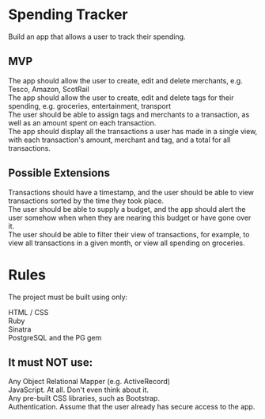 <h1>Spending Tracker</h1>

Build an app that allows a user to track their spending.

<h2>MVP</h2>
The app should allow the user to create, edit and delete merchants, e.g. Tesco, Amazon, ScotRail<br>
The app should allow the user to create, edit and delete tags for their spending, e.g. groceries, entertainment, transport<br>
The user should be able to assign tags and merchants to a transaction, as well as an amount spent on each transaction.<br>
The app should display all the transactions a user has made in a single view, with each transaction's amount, merchant and tag, and a total for all transactions.

<h2>Possible Extensions</h2>
Transactions should have a timestamp, and the user should be able to view transactions sorted by the time they took place.<br>
The user should be able to supply a budget, and the app should alert the user somehow when when they are nearing this budget or have gone over it.<br>
The user should be able to filter their view of transactions, for example, to view all transactions in a given month, or view all spending on groceries.<br>

<h1>Rules</h1>
The project must be built using only:<br>

HTML / CSS<br>
Ruby<br>
Sinatra<br>
PostgreSQL and the PG gem<br>

<h2>It must NOT use:</h2>

Any Object Relational Mapper (e.g. ActiveRecord)<br>
JavaScript. At all. Don't even think about it.<br>
Any pre-built CSS libraries, such as Bootstrap.<br>
Authentication. Assume that the user already has secure access to the app.
